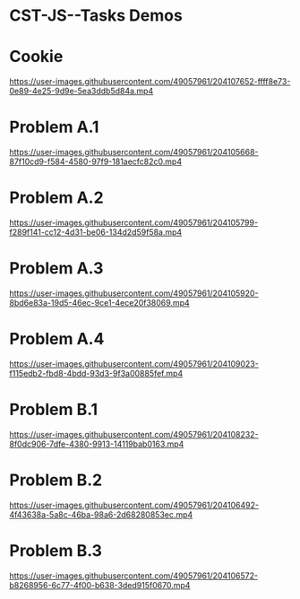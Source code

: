 # CST-JS--Tasks Demos
<h1>Cookie</h1>

https://user-images.githubusercontent.com/49057961/204107652-ffff8e73-0e89-4e25-9d9e-5ea3ddb5d84a.mp4

<h1>Problem A.1</h1>

https://user-images.githubusercontent.com/49057961/204105668-87f10cd9-f584-4580-97f9-181aecfc82c0.mp4

<h1>Problem A.2</h1>

https://user-images.githubusercontent.com/49057961/204105799-f289f141-cc12-4d31-be06-134d2d59f58a.mp4

<h1>Problem A.3</h1>

https://user-images.githubusercontent.com/49057961/204105920-8bd6e83a-19d5-46ec-9ce1-4ece20f38069.mp4

<h1>Problem A.4</h1>

https://user-images.githubusercontent.com/49057961/204109023-f115edb2-fbd8-4bdd-93d3-9f3a00885fef.mp4

<h1>Problem B.1</h1>

https://user-images.githubusercontent.com/49057961/204108232-8f0dc906-7dfe-4380-9913-14119bab0163.mp4

<h1>Problem B.2</h1>

https://user-images.githubusercontent.com/49057961/204106492-4f43638a-5a8c-46ba-98a6-2d68280853ec.mp4

<h1>Problem B.3</h1>

https://user-images.githubusercontent.com/49057961/204106572-b8268956-6c77-4f00-b638-3ded915f0670.mp4

